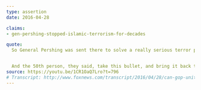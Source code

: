```yaml
---
type: assertion
date: 2016-04-28

claims:
- gen-pershing-stopped-islamic-terrorism-for-decades

quote:
  So General Pershing was sent there to solve a really serious terror problem.  They caught 50 radical Islamic terrorists.  They caught them.  They took the 50, they lined them up.  They took a pig and then they took a second pig.  And they cut the pig open.  And they took the bullets from the rifles, and they dumped the bullets into the pigs, and they swashed it around.  And then they took the bullets and shot 49 of the 50 people.


  And the 50th person, they said, take this bullet, and bring it back to all of the people causing the problem and tell them what happened tonight.  He took the bullet.  He brought it back, that 50th person.  And for 42 years, they didn't have a problem with radical Islamic terrorism, folks, OK?  Believe me.
source: https://youtu.be/1CR1OaQ7Lro?t=796
# Transcript: http://www.foxnews.com/transcript/2016/04/28/can-gop-unite-behind-any-candidate.html
---
```

